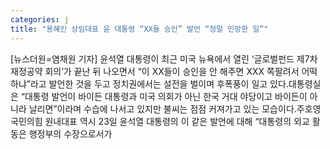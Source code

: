 ```yaml
---
categories: j
title: "용혜인 상임대표 윤 대통령 “XX들 승인” 발언 “정말 민망한 일”"
---
```

[뉴스더원=염채원 기자] 윤석열 대통령이 최근 미국 뉴욕에서 열린 ‘글로벌펀드 제7차 재정공약 회의’가 끝난 뒤 나오면서 “이 XX들이 승인을 안 해주면 XXX 쪽팔려서 어떡하냐”라고 발언한 것을 두고 정치권에서는 설전을 벌이며 후폭풍이 일고 있다.대통령실은 “대통령 발언이 바이든 대통령과 미국 의회가 아닌 한국 거대 야당이고 바이든이 아니라 날리면”이라며 수습에 나서고 있지만 불씨는 점점 커져가고 있는 모습이다.주호영 국민의힘 원내대표 역시 23일 윤석열 대통령의 이 같은 발언에 대해 “대통령의 외교 활동은 행정부의 수장으로서가